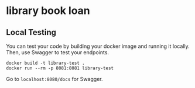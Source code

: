 # library book loan 


## Local Testing

You can test your code by building your docker image and running it locally. Then, use Swagger to test your endpoints.

```
docker build -t library-test .
docker run --rm -p 8081:8081 library-test
```

Go to `localhost:8080/docs` for Swagger.
